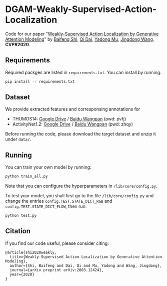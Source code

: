 # DGAM-Weakly-Supervised-Action-Localization
Code for our paper "[Weakly-Supervised Action Localization by Generative Attention Modeling](https://arxiv.org/abs/2003.12424)" by [Baifeng Shi](https://bfshi.github.io), 
[Qi Dai](https://scholar.google.com/citations?hl=en&user=NSJY12IAAAAJ), [Yadong Mu](http://www.muyadong.com/index.html),
[Jingdong Wang](https://jingdongwang2017.github.io/), **CVPR2020**.

## Requirements
Required packges are listed in `requirements.txt`. You can install by running:
```bash
pip install -r requirements.txt
```

## Dataset
We provide extracted features and corresponsing annotations for 
+ THUMOS14: [Google Drive](https://drive.google.com/open?id=1SuyUdug6bb5HG0rnpDkdyIVdVp119LcV) / [Baidu Wangpan](https://pan.baidu.com/s/1Il8GiqdXpDRbK4W4T28tsQ) (pwd: pvfj)
+ ActivityNet1.2: [Google Drive](https://drive.google.com/open?id=1zwdF72z_y5TWAAHyZyMVcU6Bz_KFv5oL) / [Baidu Wangpan](https://pan.baidu.com/s/1chPVJXffelDJ9h4WSi5riQ) (pwd: zhqy)

Before running the code, please download the target dataset and unzip it under `data/`.

## Running
You can train your own model by running:
```bash
python train_all.py
```
Note that you can configure the hyperparameters in `/lib/core/config.py`.

To test your model, you shall first go to the file `/lib/core/config.py` and change the entries `config.TEST.STATE_DICT_RGB` and `config.TEST.STATE_DICT_FLOW`,
then run:
```bash
python test.py
```

## Citation
If you find our code useful, please consider citing:
```
@article{shi2020weakly,
  title={Weakly-Supervised Action Localization by Generative Attention Modeling},
  author={Shi, Baifeng and Dai, Qi and Mu, Yadong and Wang, Jingdong},
  journal={arXiv preprint arXiv:2003.12424},
  year={2020}
}
```
